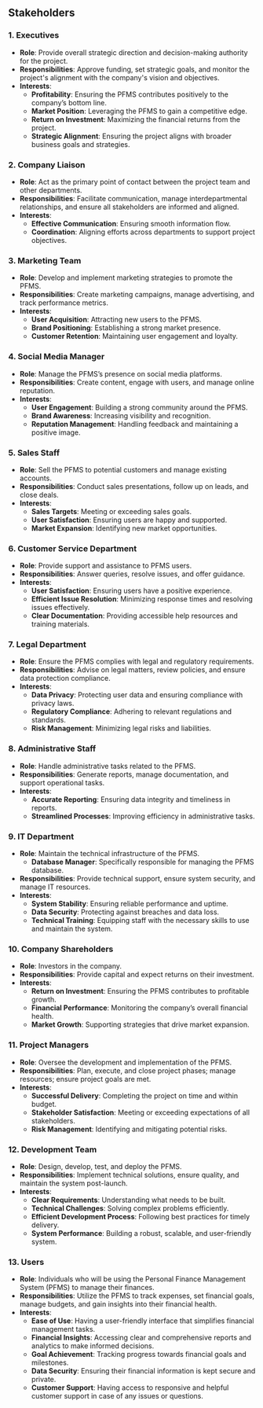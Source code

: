 ## Stakeholders
 
### 1. Executives
- **Role**: Provide overall strategic direction and decision-making authority for the project.
- **Responsibilities**: Approve funding, set strategic goals, and monitor the project's alignment with the company's vision and objectives.
- **Interests**:
  - **Profitability**: Ensuring the PFMS contributes positively to the company’s bottom line.
  - **Market Position**: Leveraging the PFMS to gain a competitive edge.
  - **Return on Investment**: Maximizing the financial returns from the project.
  - **Strategic Alignment**: Ensuring the project aligns with broader business goals and strategies.
 
### 2. Company Liaison
- **Role**: Act as the primary point of contact between the project team and other departments.
- **Responsibilities**: Facilitate communication, manage interdepartmental relationships, and ensure all stakeholders are informed and aligned.
- **Interests**:
  - **Effective Communication**: Ensuring smooth information flow.
  - **Coordination**: Aligning efforts across departments to support project objectives.
 
### 3. Marketing Team
- **Role**: Develop and implement marketing strategies to promote the PFMS.
- **Responsibilities**: Create marketing campaigns, manage advertising, and track performance metrics.
- **Interests**:
  - **User Acquisition**: Attracting new users to the PFMS.
  - **Brand Positioning**: Establishing a strong market presence.
  - **Customer Retention**: Maintaining user engagement and loyalty.
 
### 4. Social Media Manager
- **Role**: Manage the PFMS’s presence on social media platforms.
- **Responsibilities**: Create content, engage with users, and manage online reputation.
- **Interests**:
  - **User Engagement**: Building a strong community around the PFMS.
  - **Brand Awareness**: Increasing visibility and recognition.
  - **Reputation Management**: Handling feedback and maintaining a positive image.
 
### 5. Sales Staff
- **Role**: Sell the PFMS to potential customers and manage existing accounts.
- **Responsibilities**: Conduct sales presentations, follow up on leads, and close deals.
- **Interests**:
  - **Sales Targets**: Meeting or exceeding sales goals.
  - **User Satisfaction**: Ensuring users are happy and supported.
  - **Market Expansion**: Identifying new market opportunities.
 
### 6. Customer Service Department
- **Role**: Provide support and assistance to PFMS users.
- **Responsibilities**: Answer queries, resolve issues, and offer guidance.
- **Interests**:
  - **User Satisfaction**: Ensuring users have a positive experience.
  - **Efficient Issue Resolution**: Minimizing response times and resolving issues effectively.
  - **Clear Documentation**: Providing accessible help resources and training materials.
 
### 7. Legal Department
- **Role**: Ensure the PFMS complies with legal and regulatory requirements.
- **Responsibilities**: Advise on legal matters, review policies, and ensure data protection compliance.
- **Interests**:
  - **Data Privacy**: Protecting user data and ensuring compliance with privacy laws.
  - **Regulatory Compliance**: Adhering to relevant regulations and standards.
  - **Risk Management**: Minimizing legal risks and liabilities.
 
### 8. Administrative Staff
- **Role**: Handle administrative tasks related to the PFMS.
- **Responsibilities**: Generate reports, manage documentation, and support operational tasks.
- **Interests**:
  - **Accurate Reporting**: Ensuring data integrity and timeliness in reports.
  - **Streamlined Processes**: Improving efficiency in administrative tasks.
 
### 9. IT Department
- **Role**: Maintain the technical infrastructure of the PFMS.
  - **Database Manager**: Specifically responsible for managing the PFMS database.
- **Responsibilities**: Provide technical support, ensure system security, and manage IT resources.
- **Interests**:
  - **System Stability**: Ensuring reliable performance and uptime.
  - **Data Security**: Protecting against breaches and data loss.
  - **Technical Training**: Equipping staff with the necessary skills to use and maintain the system.
 
### 10. Company Shareholders
- **Role**: Investors in the company.
- **Responsibilities**: Provide capital and expect returns on their investment.
- **Interests**:
  - **Return on Investment**: Ensuring the PFMS contributes to profitable growth.
  - **Financial Performance**: Monitoring the company’s overall financial health.
  - **Market Growth**: Supporting strategies that drive market expansion.
 
### 11. Project Managers
- **Role**: Oversee the development and implementation of the PFMS.
- **Responsibilities**: Plan, execute, and close project phases; manage resources; ensure project goals are met.
- **Interests**:
  - **Successful Delivery**: Completing the project on time and within budget.
  - **Stakeholder Satisfaction**: Meeting or exceeding expectations of all stakeholders.
  - **Risk Management**: Identifying and mitigating potential risks.
 
### 12. Development Team
- **Role**: Design, develop, test, and deploy the PFMS.
- **Responsibilities**: Implement technical solutions, ensure quality, and maintain the system post-launch.
- **Interests**:
  - **Clear Requirements**: Understanding what needs to be built.
  - **Technical Challenges**: Solving complex problems efficiently.
  - **Efficient Development Process**: Following best practices for timely delivery.
  - **System Performance**: Building a robust, scalable, and user-friendly system.

### 13. Users
- **Role**: Individuals who will be using the Personal Finance Management System (PFMS) to manage their finances.
- **Responsibilities**: Utilize the PFMS to track expenses, set financial goals, manage budgets, and gain insights into their financial health.
- **Interests**:
  - **Ease of Use**: Having a user-friendly interface that simplifies financial management tasks.
  - **Financial Insights**: Accessing clear and comprehensive reports and analytics to make informed decisions.
  - **Goal Achievement**: Tracking progress towards financial goals and milestones.
  - **Data Security**: Ensuring their financial information is kept secure and private.
  - **Customer Support**: Having access to responsive and helpful customer support in case of any issues or questions.
